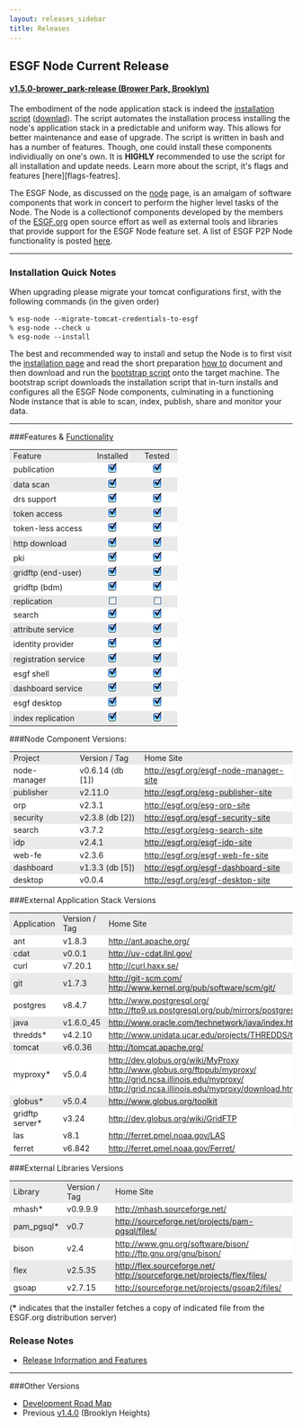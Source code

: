 ```yaml
---
layout: releases_sidebar
title: Releases
---
```


## ESGF Node Current Release
#### [v1.5.0-brower_park-release (Brower Park, Brooklyn)][esgf-release]
The embodiment of the node application stack is indeed the [installation script][esgf-script] ([downlad][esgf-download]). The script automates the installation process installing the node's application stack in a predictable and uniform way.  This allows for better maintenance and ease of upgrade. The script is written in bash and has a number of features.  Though, one could install these components individiually on one's own.  It is **HIGHLY** recommended to use the script for all installation and update needs.  Learn more about the script, it's flags and features [here][flags-featres].

The ESGF Node, as discussed on the [node][esgf-node] page, is an amalgam of software components that work in concert to perform the higher level tasks of the Node.  The Node is a collectionof components developed by the members of the [ESGF.org][esgf-home] open source effort as well as external tools and libraries that provide support for the ESGF Node feature set. A list of ESGF P2P Node functionality is posted [here][wiki-functions].

---

### Installation Quick Notes
When upgrading please migrate your tomcat configurations first, with the following commands (in the given order)

    % esg-node --migrate-tomcat-credentials-to-esgf
    % esg-node --check u
    % esg-node --install

The best and recommended way to install and setup the Node is to first visit the [installation page][rainbow-dist] and read the short preparation [how to][rainbow-howto] document and then download and run the [bootstrap script][rainbow-bootstrap] onto the target machine.  The bootstrap script downloads the installation script that in-turn installs and configures all the ESGF Node components, culminating in a functioning Node instance that is able to scan, index, publish, share and monitor your data.

---

###Features & [Functionality][wiki-functions]
<table cellspacing="1" cellpadding="1" border="0">
  <tr bgcolor="#eaeaea"><td> Feature </td><td>&nbsp;&nbsp;Installed&nbsp;&nbsp;</td><td>&nbsp;&nbsp;Tested&nbsp;&nbsp;</td></tr>
  <tr bgcolor="#ffffff"><td> publication </td><td><center><img src="media/images/checkbox_on.png"></center></td><td><center><img src="media/images/checkbox_on.png"></center></td></tr>
  <tr bgcolor="#eaeaea"><td> data scan </td><td><center><img src="media/images/checkbox_on.png"></center> </td><td> <center><img src="media/images/checkbox_on.png"></center></td></tr>
  <tr bgcolor="#ffffff"><td> drs support </td><td><center><img src="media/images/checkbox_on.png"></center></td><td><center><img src="media/images/checkbox_on.png"></center></td></tr>
  <tr bgcolor="#eaeaea"><td> token access </td><td><center><img src="media/images/checkbox_on.png"></center></td><td><center><img src="media/images/checkbox_on.png"></center></td></tr>
  <tr bgcolor="#ffffff"><td> token-less access</td><td><center><img src="media/images/checkbox_on.png"></center></td><td><center><img src="media/images/checkbox_on.png"></center></td></tr>
  <tr bgcolor="#eaeaea"><td> http download </td><td><center><img src="media/images/checkbox_on.png"></center></td><td><center><img src="media/images/checkbox_on.png"></center></td></tr>
  <tr bgcolor="#ffffff"><td> pki </td><td><center><img src="media/images/checkbox_on.png"></center></td><td><center><img src="media/images/checkbox_on.png"></center></td></tr>
  <tr bgcolor="#eaeaea"><td> gridftp (end-user)</td><td><center><img src="media/images/checkbox_on.png"></center></td><td><center><img src="media/images/checkbox_on.png"></center></td></tr>
  <tr bgcolor="#ffffff"><td> gridftp  (bdm)</td><td><center><img src="media/images/checkbox_on.png"></center></td><td><center><img src="media/images/checkbox_on.png"></center></td></tr>
  <tr bgcolor="#eaeaea"><td> replication </td><td><center><img src="media/images/checkbox.png"></center></td><td><center><img src="media/images/checkbox.png"></center></td></tr>
  <tr bgcolor="#ffffff"><td> search </td><td><center><img src="media/images/checkbox_on.png"></center></td><td><center><img src="media/images/checkbox_on.png"></center></td></tr>
  <tr bgcolor="#eaeaea"><td> attribute service </td><td><center><img src="media/images/checkbox_on.png"></center></td><td><center><img src="media/images/checkbox_on.png"></center></td></tr>
  <tr bgcolor="#ffffff"><td> identity provider </td><td><center><img src="media/images/checkbox_on.png"></center></td><td><center><img src="media/images/checkbox_on.png"></center></td></tr>
  <tr bgcolor="#eaeaea"><td> registration service </td><td><center><img src="media/images/checkbox_on.png"></center></td><td><center><img src="media/images/checkbox_on.png"></center></td></tr>
  <tr bgcolor="#ffffff"><td> esgf shell </td><td><center><img src="media/images/checkbox_on.png"></center></td><td><center><img src="media/images/checkbox_on.png"></center></td></tr>
  <tr bgcolor="#eaeaea"><td> dashboard service </td><td><center><img src="media/images/checkbox_on.png"></center></td><td><center><img src="media/images/checkbox_on.png"></center></td></tr>
  <tr bgcolor="#ffffff"><td> esgf desktop </td><td><center><img src="media/images/checkbox_on.png"></center></td><td><center><img src="media/images/checkbox_on.png"></center></td></tr>
  <tr bgcolor="#eaeaea"><td> index replication </td><td><center><img src="media/images/checkbox_on.png"></center></td><td><center><img src="media/images/checkbox_on.png"></center></td></tr>
</table>

###Node Component Versions:
<table cellspacing="1" cellpadding="1" border="0">
  <tr bgcolor="#eaeaea"><td> Project </td><td> Version / Tag&nbsp;&nbsp;</td><td> Home Site </td></tr>
  <tr bgcolor="#ffffff"><td> node-manager&nbsp;&nbsp;</td><td> v0.6.14 (db [1])</td><td> <a href="http://esgf.org/esgf-node-manager-site">http://esgf.org/esgf-node-manager-site</a> </td></tr>
  <tr bgcolor="#eaeaea"><td> publisher </td><td> v2.11.0 </td><td> <a href="http://esgf.org/esg-publisher-site">http://esgf.org/esg-publisher-site</a> </td></tr>
  <tr bgcolor="#ffffff"><td> orp </td><td> v2.3.1 </td><td> <a href="http://esgf.org/esg-orp-site">http://esgf.org/esg-orp-site</a> </td></tr>
  <tr bgcolor="#eaeaea"><td> security </td><td> v2.3.8 (db [2]) </td><td> <a href="http://esgf.org/esgf-security-site">http://esgf.org/esgf-security-site</a> </td></tr>
  <tr bgcolor="#ffffff"><td> search </td><td> v3.7.2 </td><td> <a href="http://esgf.org/esg-search-site">http://esgf.org/esg-search-site</a> </td></tr>
  <tr bgcolor="#eaeaea"><td> idp </td><td> v2.4.1 </td><td> <a href="http://esgf.org/esgf-idp-site">http://esgf.org/esgf-idp-site</a> </td></tr>
  <tr bgcolor="#ffffff"><td> web-fe </td><td> v2.3.6 </td><td> <a href="http://esgf.org/esgf-web-fe-site">http://esgf.org/esgf-web-fe-site</a> </td></tr>
  <tr bgcolor="#eaeaea"><td> dashboard </td><td> v1.3.3 (db [5])</td><td> <a href="http://esgf.org/esgf-dashboard-site">http://esgf.org/esgf-dashboard-site</a> </td></tr>
  <tr bgcolor="#ffffff"><td> desktop </td><td> v0.0.4 </td><td><a href="http://esgf.org/esgf-desktop-site">http://esgf.org/esgf-desktop-site</a></td></tr>
</table>

###External Application Stack Versions
<table cellspacing="1" cellpadding="1" border="0">
  <tr bgcolor="#eaeaea"><td> Application </td><td> Version / Tag </td><td> Home Site </td></tr>
  <tr bgcolor="#ffffff"><td> ant </td><td> v1.8.3 </td><td>   <a href="http://ant.apache.org/" target="rel">http://ant.apache.org/</a> </td></tr>
  <tr bgcolor="#eaeaea"><td> cdat </td><td> v0.0.1 </td><td> <a href="http://uv-cdat.llnl.gov/" target="rel">http://uv-cdat.llnl.gov/</a> </td></tr>
  <tr bgcolor="#ffffff"><td> curl </td><td> v7.20.1 </td><td> <a href="http://curl.haxx.se/" target="rel">http://curl.haxx.se/</a> </td></tr>
  <tr bgcolor="#eaeaea"><td> git </td><td> v1.7.3 </td><td>   <a href="http://git-scm.com/" target="rel">http://git-scm.com/</a> <br> <a href="http://www.kernel.org/pub/software/scm/git/" target="rel">http://www.kernel.org/pub/software/scm/git/</a> </td></tr>
  <tr bgcolor="#ffffff">
    <td> postgres </td><td> v8.4.7 </td><td> <a href="http://www.postgresql.org/" target="rel">http://www.postgresql.org/</a> <br>
      <a href="http://ftp9.us.postgresql.org/pub/mirrors/postgresql/source/" target="rel">http://ftp9.us.postgresql.org/pub/mirrors/postgresql/source/</a>
    </td>
  </tr>
  <tr bgcolor="#eaeaea"><td> java </td><td> v1.6.0_45 </td><td>  <a href="http://www.oracle.com/technetwork/java/index.html" target="rel">http://www.oracle.com/technetwork/java/index.html</a> </td></tr>
  <tr bgcolor="#ffffff"><td> thredds* </td><td> v4.2.10 </td><td>   <a href="http://www.unidata.ucar.edu/projects/THREDDS/tech/TDS.html" target="rel">http://www.unidata.ucar.edu/projects/THREDDS/tech/TDS.html</a> </td></tr>
  <tr bgcolor="#eaeaea"><td> tomcat </td><td> v6.0.36 </td><td>  <a href="http://tomcat.apache.org/" target="rel">http://tomcat.apache.org/</a> </td></tr>
  <tr bgcolor="#ffffff">
    <td> myproxy* </td><td> v5.0.4 </td><td><a href="http://dev.globus.org/wiki/MyProxy" target="rel">http://dev.globus.org/wiki/MyProxy</a> <br>
      <a href="http://www.globus.org/ftppub/myproxy/" target="rel">http://www.globus.org/ftppub/myproxy/</a> <br>
      <a href="http://grid.ncsa.illinois.edu/myproxy/" target="rel">http://grid.ncsa.illinois.edu/myproxy/</a> <br>
      <a href="http://grid.ncsa.illinois.edu/myproxy/download.html" target="rel">http://grid.ncsa.illinois.edu/myproxy/download.html</a>
    </td>
  </tr>
  <tr bgcolor="#eaeaea"><td> globus* </td><td> v5.0.4 </td><td> <a href="http://www.globus.org/toolkit" target="rel">http://www.globus.org/toolkit</a> </td></tr>
  <tr bgcolor="#ffffff"><td> gridftp server*</td><td> v3.24 </td><td> <a href="http://dev.globus.org/wiki/GridFTP" target="rel">http://dev.globus.org/wiki/GridFTP</a>
      <tr><td> las </td><td> v8.1 </td><td> <a href="http://ferret.pmel.noaa.gov/LAS" target="rel">http://ferret.pmel.noaa.gov/LAS</a> </td></tr>
      <tr><td> ferret </td><td> v6.842 </td><td> <a href="http://ferret.pmel.noaa.gov/Ferret/" target="rel">http://ferret.pmel.noaa.gov/Ferret/</a>
</table>

###External Libraries Versions

<table cellspacing="1" cellpadding="1" border="0">
  <tr bgcolor="#eaeaea"><td> Library </td><td> Version / Tag </td><td> Home Site </td></tr>
  <tr bgcolor="#ffffff"><td> mhash* </td><td> v0.9.9.9 </td><td> <a href="http://sourceforge.net/projects/mhash/files/" target="rel">http://mhash.sourceforge.net/</a> </td></tr>
  <tr bgcolor="#eaeaea"><td> pam_pgsql* </td><td> v0.7 </td><td> <a href="http://sourceforge.net/projects/pam-pgsql/files/" target="rel">http://sourceforge.net/projects/pam-pgsql/files/</a> </td></tr>
  <tr bgcolor="#ffffff"><td> bison </td><td> v2.4 </td><td> <a href="http://www.gnu.org/software/bison/" target="rel">http://www.gnu.org/software/bison/</a> <br> 
      <a href="http://ftp.gnu.org/gnu/bison/" target="rel">http://ftp.gnu.org/gnu/bison/</a> </td></tr>
  <tr bgcolor="#eaeaea"><td> flex </td><td> v2.5.35 </td><td> <a href="http://flex.sourceforge.net/" target="rel">http://flex.sourceforge.net/</a> <br> 
      <a href="http://sourceforge.net/projects/flex/files/" target="rel">http://sourceforge.net/projects/flex/files/</a> </td></tr>
  <tr bgcolor="#ffffff"><td> gsoap </td><td> v2.7.15 </td><td> <a href="http://sourceforge.net/projects/gsoap2/files/" target="rel">http://sourceforge.net/projects/gsoap2/files/</a> </td></tr>
</table>
(<b>*</b> indicates that the installer fetches a copy of indicated file from the ESGF.org distribution server)

### Release Notes
* [Release Information and Features][release-notes]

---

###Other Versions
* [Development Road Map][road-map]
* Previous [v1.4.0][other-version] (Brooklyn Heights)

[esgf-release]: http://esgf.org/gitweb/?p=esgf-installer.git;a=commit;h=6e8e8c56816e693b532b74021e5870058ed49ffa
[esgf-script]: http://esgf.org/gitweb/?p=esgf-installer.git;a=blob;f=esg-node;h=5cb7bd9f8d8133c4c35cafe9f3b58c62d0309487;hb=6e8e8c56816e693b532b74021e5870058ed49ffa
[esgf-download]: http://esgf.org/gitweb/?p=esgf-installer.git;a=blob_plain;f=esg-node;h=5cb7bd9f8d8133c4c35cafe9f3b58c62d0309487;hb=6e8e8c56816e693b532b74021e5870058ed49ffa
[flags-features]: http://esgf.org/esgf-installer-site
[esgf-node]: node.html
[esgf-home]: http://esgf.org
[wiki-functions]: http://www.esgf.org/wiki/ESGF_Functionality
[rainbow-dist]: http://rainbow.llnl.gov/dist/
[rainbow-howto]: http://rainbow.llnl.gov/dist/esgf-installer/HOWTO
[rainbow-bootstrap]: http://rainbow.llnl.gov/dist/esgf-installer/esg-bootstrap
[release-notes]: http://www.esgf.org/wiki/Release_1.4
[road-map]: http://www.esgf.org/wiki/RoadMap
[other-version]: rel-v1.4.2-brooklyn_heights.html
